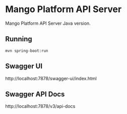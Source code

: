 # Mango Platform API Server
Mango Platform API Server Java version. 
## Running
`mvn spring-boot:run`

## Swagger UI
http://localhost:7878/swagger-ui/index.html

## Swagger API Docs
http://localhost:7878/v3/api-docs
